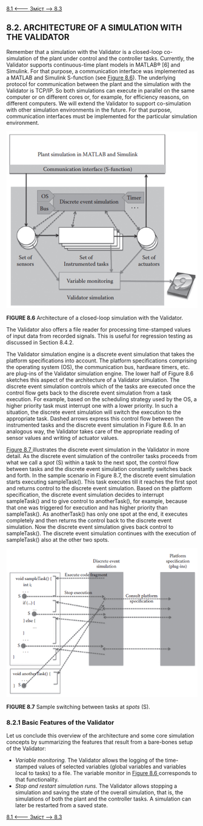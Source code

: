 [8.1 <--- ](8_1.md) [   Зміст   ](README.md) [--> 8.3](8_3.md)

## 8.2. ARCHITECTURE OF A SIMULATION WITH THE VALIDATOR

Remember that a simulation with the Validator is a closed-loop co-simulation of the plant under control and the controller tasks. Currently, the Validator supports continuous-time plant models in MATLAB® [6] and Simulink. For that purpose, a communication interface was implemented as a MATLAB and Simulink S-function (see [Figure 8.6](#_bookmark49)). The underlying protocol for communication between the plant and the simulation with the Validator is TCP/IP. So both simulations can execute in parallel on the same computer or on different cores or, for example, for efficiency reasons, on different computers. We will extend the Validator to support co-simulation with other simulation environments in the future. For that purpose, communication interfaces must be implemented for the particular simulation environment.

![image-20220822170914767](media/image-20220822170914767.png)

**FIGURE 8.6** Architecture of a closed-loop simulation with the Validator.

The Validator also offers a file reader for processing time-stamped values of input data from recorded signals. This is useful for regression testing as discussed in Section 8.4.2.

The Validator simulation engine is a discrete event simulation that takes the platform specifications into account. The platform specifications comprising the operating system (OS), the communication bus, hardware timers, etc. are plug-ins of the Validator simulation engine. The lower half of Figure 8.6 sketches this aspect of the architecture of a Validator simulation. The discrete event simulation controls which of the tasks are executed once the control flow gets back to the discrete event simulation from a task execution. For example, based on the scheduling strategy used by the OS, a higher priority task must interrupt one with a lower priority. In such a situation, the discrete event simulation will switch the execution to the appropriate task. Dashed arrows express this control flow between the instrumented tasks and the discrete event simulation in Figure 8.6. In an analogous way, the Validator takes care of the appropriate reading of sensor values and writing of actuator values.

[Figure 8.7 ](#_bookmark50)illustrates the discrete event simulation in the Validator in more detail. As the discrete event simulation of the controller tasks proceeds from what we call a *spot* (S) within a task to the next spot, the control flow between tasks and the discrete event simulation constantly switches back and forth. In the sample scenario in Figure 8.7, the discrete event simulation starts executing sampleTask(). This task executes till it reaches the first spot and returns control to the discrete event simulation. Based on the platform specification, the discrete event simulation decides to interrupt sampleTask() and to give control to anotherTask(), for example, because that one was triggered for execution and has higher priority than sampleTask(). As anotherTask() has only one spot at the end, it executes completely and then returns the control back to the discrete event simulation. Now the discrete event simulation gives back control to sampleTask(). The discrete event simulation continues with the execution of sampleTask() also at the other two spots.

![image-20220822170956152](media/image-20220822170956152.png)

**FIGURE 8.7** Sample switching between tasks at *spots* (S).

### 8.2.1 Basic Features of the Validator

Let us conclude this overview of the architecture and some core simulation concepts by summarizing the features that result from a bare-bones setup of the Validator:

- *Variable monitoring.* The Validator allows the logging of the time-stamped values of selected variables (global variables and variables local to tasks) to a file. The variable monitor in [Figure 8.6 ](#_bookmark49)corresponds to that functionality.
- *Stop and restart simulation runs.* The Validator allows stopping a simulation and saving the state of the overall simulation, that is, the simulations of both the plant and the controller tasks. A simulation can later be restarted from a saved state.


[8.1 <--- ](8_1.md) [   Зміст   ](README.md) [--> 8.3](8_3.md)
